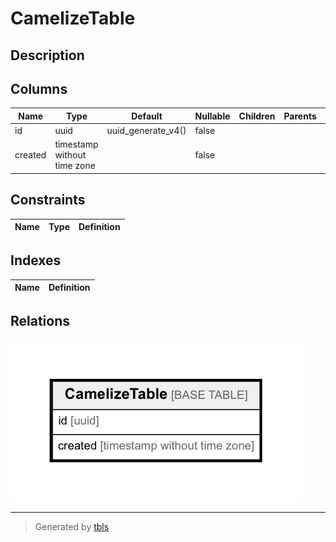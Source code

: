 # CamelizeTable

## Description



## Columns

| Name | Type | Default | Nullable | Children | Parents | Comment |
| ---- | ---- | ------- | -------- | -------- | ------- | ------- |
| id | uuid | uuid_generate_v4() | false |  |  |  |
| created | timestamp without time zone |  | false |  |  |  |

## Constraints

| Name | Type | Definition |
| ---- | ---- | ---------- |

## Indexes

| Name | Definition |
| ---- | ---------- |

## Relations

![er](CamelizeTable.png)

---

> Generated by [tbls](https://github.com/k1LoW/tbls)